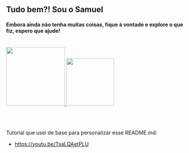 ## Tudo bem?! Sou o Samuel
<h4> Embora ainda não tenha muitas coisas, fique à vontade e explore o que fiz, espero que ajude! </h4>

<br>

<div>
  <a href="https://github.com/SamuelMartinsFrancisco">
    <img height="160px" src="https://github-readme-stats.vercel.app/api?username=SamuelMartinsFrancisco&show_icons=true&theme=vision-friendly-dark&include_all_commits=true&count_private=true" />
    <img height="130px" src="https://github-readme-stats.vercel.app/api/top-langs/?username=SamuelMartinsFrancisco&layout=compact&langs_count=16&theme=vision-friendly-dark" />
  </a>
</div>

<br><br>
  
Tutorial que usei de base para personalizar esse README.md:
  - https://youtu.be/TsaLQAetPLU

<br><br>


<!--
**SamuelMartinsFrancisco/SamuelMartinsFrancisco** is a ✨ _special_ ✨ repository because its `README.md` (this file) appears on your GitHub profile.

Here are some ideas to get you started:

- 🔭 I’m currently working on ...
- 🌱 I’m currently learning ...
- 👯 I’m looking to collaborate on ...
- 🤔 I’m looking for help with ...
- 💬 Ask me about ...
- 📫 How to reach me: ...
- 😄 Pronouns: ...
- ⚡ Fun fact: ...
-->
  

